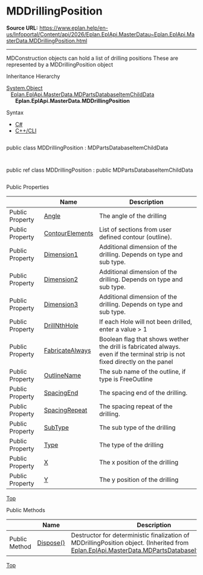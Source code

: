 # MDDrillingPosition

**Source URL:** https://www.eplan.help/en-us/Infoportal/Content/api/2026/Eplan.EplApi.MasterDatau~Eplan.EplApi.MasterData.MDDrillingPosition.html

---

MDConstruction objects can hold a list of drilling positions These are represented by a MDDrillingPosition object

Inheritance Hierarchy

[System.Object](#)  
   [Eplan.EplApi.MasterData.MDPartsDatabaseItemChildData](Eplan.EplApi.MasterDatau~Eplan.EplApi.MasterData.MDPartsDatabaseItemChildData.html)  
      **Eplan.EplApi.MasterData.MDDrillingPosition**

Syntax

- [C#](#i-syntax-CS)
- [C++/CLI](#i-syntax-CPP2005)

```
```
public class MDDrillingPosition : MDPartsDatabaseItemChildData
```
```

```
```
public ref class MDDrillingPosition : public MDPartsDatabaseItemChildData
```
```





Public Properties

|  | Name | Description |
| --- | --- | --- |
| Public Property | [Angle](Eplan.EplApi.MasterDatau~Eplan.EplApi.MasterData.MDDrillingPosition~Angle.html) | The angle of the drilling |
| Public Property | [ContourElements](Eplan.EplApi.MasterDatau~Eplan.EplApi.MasterData.MDDrillingPosition~ContourElements.html) | List of sections from user defined contour (outline). |
| Public Property | [Dimension1](Eplan.EplApi.MasterDatau~Eplan.EplApi.MasterData.MDDrillingPosition~Dimension1.html) | Additional dimension of the drilling. Depends on type and sub type. |
| Public Property | [Dimension2](Eplan.EplApi.MasterDatau~Eplan.EplApi.MasterData.MDDrillingPosition~Dimension2.html) | Additional dimension of the drilling. Depends on type and sub type. |
| Public Property | [Dimension3](Eplan.EplApi.MasterDatau~Eplan.EplApi.MasterData.MDDrillingPosition~Dimension3.html) | Additional dimension of the drilling. Depends on type and sub type. |
| Public Property | [DrillNthHole](Eplan.EplApi.MasterDatau~Eplan.EplApi.MasterData.MDDrillingPosition~DrillNthHole.html) | If each Hole will not been drilled, enter a value > 1 |
| Public Property | [FabricateAlways](Eplan.EplApi.MasterDatau~Eplan.EplApi.MasterData.MDDrillingPosition~FabricateAlways.html) | Boolean flag that shows wether the drill is fabricated always. even if the terminal strip is not fixed directly on the panel |
| Public Property | [OutlineName](Eplan.EplApi.MasterDatau~Eplan.EplApi.MasterData.MDDrillingPosition~OutlineName.html) | The sub name of the outline, if type is FreeOutline |
| Public Property | [SpacingEnd](Eplan.EplApi.MasterDatau~Eplan.EplApi.MasterData.MDDrillingPosition~SpacingEnd.html) | The spacing end of the drilling. |
| Public Property | [SpacingRepeat](Eplan.EplApi.MasterDatau~Eplan.EplApi.MasterData.MDDrillingPosition~SpacingRepeat.html) | The spacing repeat of the drilling. |
| Public Property | [SubType](Eplan.EplApi.MasterDatau~Eplan.EplApi.MasterData.MDDrillingPosition~SubType.html) | The sub type of the drilling |
| Public Property | [Type](Eplan.EplApi.MasterDatau~Eplan.EplApi.MasterData.MDDrillingPosition~Type.html) | The type of the drilling |
| Public Property | [X](Eplan.EplApi.MasterDatau~Eplan.EplApi.MasterData.MDDrillingPosition~X.html) | The x position of the drilling |
| Public Property | [Y](Eplan.EplApi.MasterDatau~Eplan.EplApi.MasterData.MDDrillingPosition~Y.html) | The y position of the drilling |

[Top](#top)

Public Methods

|  | Name | Description |
| --- | --- | --- |
| Public Method | [Dispose()](Eplan.EplApi.MasterDatau~Eplan.EplApi.MasterData.MDPartsDatabaseItemChildData~Dispose().html) | Destructor for deterministic finalization of MDDrillingPosition object. (Inherited from [Eplan.EplApi.MasterData.MDPartsDatabaseItemChildData](Eplan.EplApi.MasterDatau~Eplan.EplApi.MasterData.MDPartsDatabaseItemChildData.html)) |

[Top](#top)
